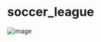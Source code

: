 # soccer_league
![image](https://github.com/anhpham1101/soccer_league/assets/56795080/32aca9b1-3f08-48b4-8135-62d4dc4b1bfc)
